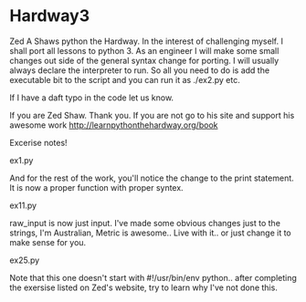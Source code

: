 # Hardway3
Zed A Shaws python the Hardway. In the interest of challenging myself. I shall port all lessons to python 3.
As an engineer I will make some small changes out side of the general syntax change for porting.
I will usually always declare the interpreter to run. So all you need to do is add the executable bit to the script and you can run it as ./ex2.py etc.

If I have a daft typo in the code let us know.

If you are Zed Shaw. Thank you. If you are not go to his site and support his awesome work http://learnpythonthehardway.org/book

Excerise notes!

ex1.py

And for the rest of the work, you'll notice the change to the print statement. It is now a proper function with proper syntex.

ex11.py

raw_input is now just input. I've made some obvious changes just to the strings, I'm Australian, Metric is awesome.. Live with it.. or just change it to make sense for you.

ex25.py

Note that this one doesn't start with #!/usr/bin/env python.. after completing the exersise listed on Zed's website, try to learn why I've not done this.


